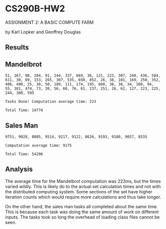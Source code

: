 CS290B-HW2
==========

ASSIGNMENT 2: A BASIC COMPUTE FARM

by Karl Lopker and Geoffrey Douglas

Results
-------

Mandelbrot
----------
	51, 167, 88, 104, 91, 244, 337, 669, 36, 121, 223, 307, 240, 436, 584, 611, 30, 69, 153, 265, 307, 535, 650, 852, 26, 38, 101, 169, 250, 352, 406, 490, 25, 38, 50, 189, 111, 174, 195, 608, 38, 38, 34, 100, 94, 55, 381, 474, 73, 30, 56, 60, 76, 61, 237, 251, 26, 62, 127, 223, 225, 244, 380, 595

	Tasks Done! Computation average time: 223

	Total Time: 14774

Sales Man
---------
	9751, 9928, 8805, 9514, 9217, 9122, 8626, 9193, 9180, 9057, 8535

	Computation average time: 9175

	Total Time: 54206


Analysis
--------
The average time for the Mandelbrot computation was 223ms, but the times varied wildly. This is likely do to the actual set calculation times and not with the distributed computing system. Some sections of the set have higher iteration counts which would require more calculations and thus take longer.

On the other hand, the sales man tasks all completed about the same time. This is because each task was doing the same amount of work on different inputs. The tasks took so long the overhead of loading class files cannot be seen.


